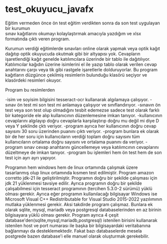 # test_okuyucu_javafx
Eğitim vermeden önce ön test eğitim verdikten sonra da 
son test uygulayan bir kurumun  
sınav kağıtlarını okumayı kolaylaştırmak amacıyla yazdığım 
ve xlsx formatında çıktı veren program.

Kurumun  verdiği eğitimlerde sınavları online olarak yapmak veya optik kağıt dağıtıp optik okuyucuda okutmak gibi bir altyapısı yok. 
Cevapların işaretlendiği kağıt genelde katılımcılara üzerinde bir tablo ile dağıtılıyor.
Katılımcılar kağıdın üzerine isimlerini el ile yazıp tablo olarak verilen cevap anahtarını çarpı veya tik gibi rastgele işaretlerle dolduruyorlar.
Bu program kağıtların düzgünce çekilmiş resimlerin bulunduğu klasörü seçiyor ve klasördeki resimleri okuyor.

Program bu resimlerden

-isim ve soyisim bilgisini tesseract-ocr kullanarak algılamaya çalışıyor.
-sınav ön test mi son test mi anlamaya çalışıyor ve sınıflandırıyor.
-sınavın ön test veya son test olup olmadığını tesbit edemezse sadece test olarak farklı bir kategoride ele alıp kullanıcının düzenlemesine imkan tanıyor.
-kullanıcının cevaplarını algılayıp doğru cevaplarla karşılaştırıp doğru mu değil mi diye D veya Y şeklinde çktı veriyor.
-program ayrıca her kullanıcının doğru cevap sayısını 30 soru üzerinden puanını çıktı veriyor.
-program bunlara ek olarak bir de her soru için kullanıcıların verdiği toplam doğru sayısını tüm kullanıcıların ortalama doğru sayısını ve ortalama puanını da veriyor.
-program sınav cevap anahtarını güncellemeye veya katılımcının cevaplarını düzeltmeye de
imkan tanıyor.
-program bu işlemleri hem ön test hem de son test için ayrı ayrı yapıyor.

Programın hem windows hem de linux ortamında çalışmak üzere tasarlanmış olup linux ortamında kısmen test edilmiştir.
Program amazon corretto jdk-21 ile geliştirilmiştir. Programın doğru bir şekilde çalışması için  jdk 21 yüklenmesi tavsiye edilir.
Ayrıca programın doğru bir şekilde çalışabilmesi için tesseract programının
(tercihen 5.3.0-2 sürümü) yüklü olması gerekir.
Ayrıca eğer programın kullanılacağı bilgisayar Windows ise 
Microsoft Visual C++ Redistributable for Visual Studio 2015-2022 yazılımının mutlaka yüklenmesi gerekir. Aksi takdirde program çalışmaz.
Bunlara ek olarak sqlite, mysql, mariadb veya postgresql databaselerinden en az birinin
bilgisayara yüklü olması gerekir.
Program ayrıca 4 çeşit database'den(sqlite,mysql,mariadb,postgresql) istenilen birisini kullanarak istenilen host ve port numarası ile başka bir bilgisayardaki veritabanına bağlanmayı da desteklemektedir.
Fakat bazı databaselerde mesela postgrede bazen database'i elle manuel olarak oluşturmak gerekebilir.

